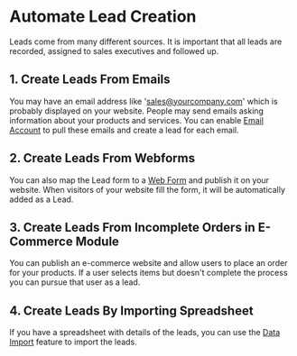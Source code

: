 
# Automate Lead Creation


Leads come from many different sources. It is important that all leads are recorded, assigned to sales executives and followed up.


## 1. Create Leads From Emails


You may have an email address like 'sales@yourcompany.com' which is probably displayed on your website. People may send emails asking information about your products and services. You can enable [Email Account](/docs/v13/user/manual/en/setting-up/email/email-account) to pull these emails and create a lead for each email.


## 2. Create Leads From Webforms


You can also map the Lead form to a [Web Form](/docs/v13/user/manual/en/website/web-form) and publish it on your website. When visitors of your website fill the form, it will be automatically added as a Lead.


## 3. Create Leads From Incomplete Orders in E-Commerce Module


You can publish an e-commerce website and allow users to place an order for your products. If a user selects items but doesn't complete the process you can pursue that user as a lead.


## 4. Create Leads By Importing Spreadsheet


If you have a spreadsheet with details of the leads, you can use the [Data Import](/docs/v13/user/manual/en/setting-up/data/data-import) feature to import the leads.


